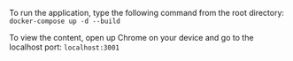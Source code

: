 To run the application, type the following 
command from the root directory:  ``` docker-compose up -d --build  ```

To view the content, open up Chrome on your 
device and go to the localhost port: ``` localhost:3001 ```